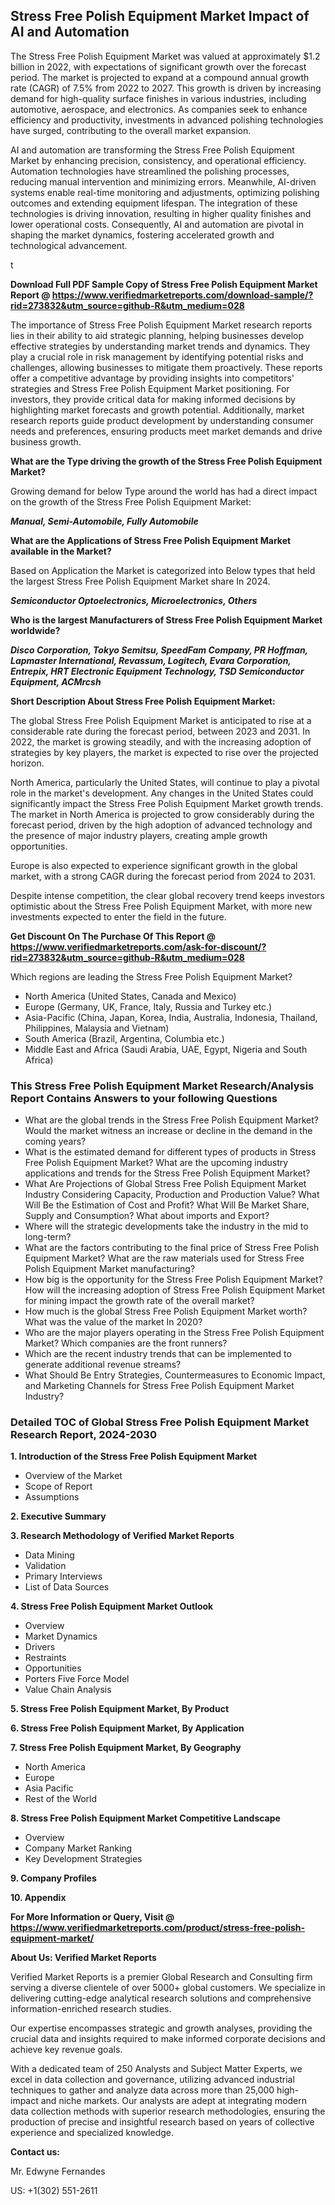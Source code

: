 <h2>Stress Free Polish Equipment Market Impact of AI and Automation</h2><p>The Stress Free Polish Equipment Market was valued at approximately $1.2 billion in 2022, with expectations of significant growth over the forecast period. The market is projected to expand at a compound annual growth rate (CAGR) of 7.5% from 2022 to 2027. This growth is driven by increasing demand for high-quality surface finishes in various industries, including automotive, aerospace, and electronics. As companies seek to enhance efficiency and productivity, investments in advanced polishing technologies have surged, contributing to the overall market expansion.</p><p>AI and automation are transforming the Stress Free Polish Equipment Market by enhancing precision, consistency, and operational efficiency. Automation technologies have streamlined the polishing processes, reducing manual intervention and minimizing errors. Meanwhile, AI-driven systems enable real-time monitoring and adjustments, optimizing polishing outcomes and extending equipment lifespan. The integration of these technologies is driving innovation, resulting in higher quality finishes and lower operational costs. Consequently, AI and automation are pivotal in shaping the market dynamics, fostering accelerated growth and technological advancement.</p>t</p><p id="" class=""><strong>Download Full PDF Sample Copy of Stress Free Polish Equipment Market Report @ <a href="https://www.verifiedmarketreports.com/download-sample/?rid=273832&utm_source=github-R&utm_medium=028" target="_blank">https://www.verifiedmarketreports.com/download-sample/?rid=273832&utm_source=github-R&utm_medium=028</a></strong></p><p>The importance of&nbsp;Stress Free Polish Equipment Market research reports lies in their ability to aid strategic planning, helping businesses develop effective strategies by understanding market trends and dynamics. They play a crucial role in risk management by identifying potential risks and challenges, allowing businesses to mitigate them proactively. These reports offer a competitive advantage by providing insights into competitors' strategies and Stress Free Polish Equipment Market positioning. For investors, they provide critical data for making informed decisions by highlighting market forecasts and growth potential. Additionally, market research reports guide product development by understanding consumer needs and preferences, ensuring products meet market demands and drive business growth.</p><p><strong>What are the&nbsp;Type driving the growth of the Stress Free Polish Equipment Market?</strong></p><p id="" class="">Growing demand for below Type around the world has had a direct impact on the growth of the Stress Free Polish Equipment Market:</p><em><strong>Manual, Semi-Automobile, Fully Automobile</strong></em></p><strong>What are the&nbsp;Applications&nbsp;of Stress Free Polish Equipment Market available in the Market?</strong></p><p id="" class="">Based on Application the Market is categorized into Below types that held the largest Stress Free Polish Equipment Market share In 2024.</p><em><strong>Semiconductor Optoelectronics, Microelectronics, Others</strong></em></p><strong>Who is the largest Manufacturers of Stress Free Polish Equipment Market worldwide?</strong></p><p><em><strong>Disco Corporation, Tokyo Semitsu, SpeedFam Company, PR Hoffman, Lapmaster International, Revassum, Logitech, Evara Corporation, Entrepix, HRT Electronic Equipment Technology, TSD Semiconductor Equipment, ACMrcsh</strong></em></p><p id="" class=""><strong>Short Description About Stress Free Polish Equipment Market:</strong></p><p>The global Stress Free Polish Equipment Market is anticipated to rise at a considerable rate during the forecast period, between 2023 and 2031. In 2022, the market is growing steadily, and with the increasing adoption of strategies by key players, the market is expected to rise over the projected horizon.</p><p>North America, particularly the United States, will continue to play a pivotal role in the market's development. Any changes in the United States could significantly impact the Stress Free Polish Equipment Market growth trends. The market in North America is projected to grow considerably during the forecast period, driven by the high adoption of advanced technology and the presence of major industry players, creating ample growth opportunities.</p><p>Europe is also expected to experience significant growth in the global market, with a strong CAGR during the forecast period from 2024 to 2031.</p><p>Despite intense competition, the clear global recovery trend keeps investors optimistic about the Stress Free Polish Equipment Market, with more new investments expected to enter the field in the future.</p><p id="" class=""><strong>Get Discount On The Purchase Of This Report @ <a href="https://www.verifiedmarketreports.com/ask-for-discount/?rid=273832&utm_source=github-R&utm_medium=028" target="_blank">https://www.verifiedmarketreports.com/ask-for-discount/?rid=273832&utm_source=github-R&utm_medium=028</a></strong></p>Which regions are leading the Stress Free Polish Equipment Market?</p><ul><li>North America (United States, Canada and Mexico)</li><li>Europe (Germany, UK, France, Italy, Russia and Turkey etc.)</li><li>Asia-Pacific (China, Japan, Korea, India, Australia, Indonesia, Thailand, Philippines, Malaysia and Vietnam)</li><li>South America (Brazil, Argentina, Columbia etc.)</li><li>Middle East and Africa (Saudi Arabia, UAE, Egypt, Nigeria and South Africa)</li></ul><h3 id="" class="">This Stress Free Polish Equipment Market Research/Analysis Report Contains Answers to your following Questions</h3><ul><li>What are the global trends in the Stress Free Polish Equipment Market? Would the market witness an increase or decline in the demand in the coming years?</li><li>What is the estimated demand for different types of products in Stress Free Polish Equipment Market? What are the upcoming industry applications and trends for the Stress Free Polish Equipment Market?</li><li>What Are Projections of Global Stress Free Polish Equipment Market Industry Considering Capacity, Production and Production Value? What Will Be the Estimation of Cost and Profit? What Will Be Market Share, Supply and Consumption? What about imports and Export?</li><li>Where will the strategic developments take the industry in the mid to long-term?</li><li>What are the factors contributing to the final price of Stress Free Polish Equipment Market? What are the raw materials used for Stress Free Polish Equipment Market manufacturing?</li><li>How big is the opportunity for the Stress Free Polish Equipment Market? How will the increasing adoption of Stress Free Polish Equipment Market for mining impact the growth rate of the overall market?</li><li>How much is the global Stress Free Polish Equipment Market worth? What was the value of the market In 2020?</li><li>Who are the major players operating in the Stress Free Polish Equipment Market? Which companies are the front runners?</li><li>Which are the recent industry trends that can be implemented to generate additional revenue streams?</li><li>What Should Be Entry Strategies, Countermeasures to Economic Impact, and Marketing Channels for Stress Free Polish Equipment Market Industry?</li></ul><h3 id="" class="">Detailed TOC of Global Stress Free Polish Equipment Market Research Report, 2024-2030</h3><p id="" class=""><strong>1. Introduction of the Stress Free Polish Equipment Market</strong></p><ul><li>Overview of the Market</li><li>Scope of Report</li><li>Assumptions</li></ul><p id="" class=""><strong>2. Executive Summary</strong></p><p id="" class=""><strong>3. Research Methodology of Verified Market Reports</strong></p><ul><li>Data Mining</li><li>Validation</li><li>Primary Interviews</li><li>List of Data Sources</li></ul><p id="" class=""><strong>4. Stress Free Polish Equipment Market Outlook</strong></p><ul><li>Overview</li><li>Market Dynamics</li><li>Drivers</li><li>Restraints</li><li>Opportunities</li><li>Porters Five Force Model</li><li>Value Chain Analysis</li></ul><p id="" class=""><strong>5. Stress Free Polish Equipment Market, By Product</strong></p><p id="" class=""><strong>6. Stress Free Polish Equipment Market, By Application</strong></p><p id="" class=""><strong>7. Stress Free Polish Equipment Market, By Geography</strong></p><ul><li>North America</li><li>Europe</li><li>Asia Pacific</li><li>Rest of the World</li></ul><p id="" class=""><strong>8. Stress Free Polish Equipment Market Competitive Landscape</strong></p><ul><li>Overview</li><li>Company Market Ranking</li><li>Key Development Strategies</li></ul><p id="" class=""><strong>9. Company Profiles</strong></p><p id="" class=""><strong>10. Appendix</strong></p><p id="" class=""><strong>For More Information or Query, Visit @ <a href="https://www.verifiedmarketreports.com/product/stress-free-polish-equipment-market/" target="_blank">https://www.verifiedmarketreports.com/product/stress-free-polish-equipment-market/</a></strong></p><p id="" class=""><strong>About Us: Verified Market Reports</strong></p><p id="" class="">Verified Market Reports is a premier Global Research and Consulting firm serving a diverse clientele of over 5000+ global customers. We specialize in delivering cutting-edge analytical research solutions and comprehensive information-enriched research studies.</p><p id="" class="">Our expertise encompasses strategic and growth analyses, providing the crucial data and insights required to make informed corporate decisions and achieve key revenue goals.</p><p id="" class="">With a dedicated team of 250 Analysts and Subject Matter Experts, we excel in data collection and governance, utilizing advanced industrial techniques to gather and analyze data across more than 25,000 high-impact and niche markets. Our analysts are adept at integrating modern data collection methods with superior research methodologies, ensuring the production of precise and insightful research based on years of collective experience and specialized knowledge.</p><p id="" class=""><strong>Contact us:</strong></p><p id="" class="">Mr. Edwyne Fernandes</p><p id="" class="">US: +1(302) 551-2611</p>